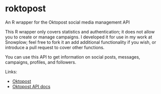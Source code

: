 # roktopost
An R wrapper for the Oktopost social media management API

This R wrapper only covers statistics and authentication; it does not allow you to create or manage campaigns. I developed it for use in my work at Snowplow; feel free to fork it an add additional functionality if you wish, or introduce a pull request to cover other functions.

You can use this API to get information on social posts, messages, campaigns, profiles, and followers.

Links:
* [Oktopost](https://www.oktopost.com/)
* [Oktopost API docs](https://www.oktopost.com/developers/api#introduction)
